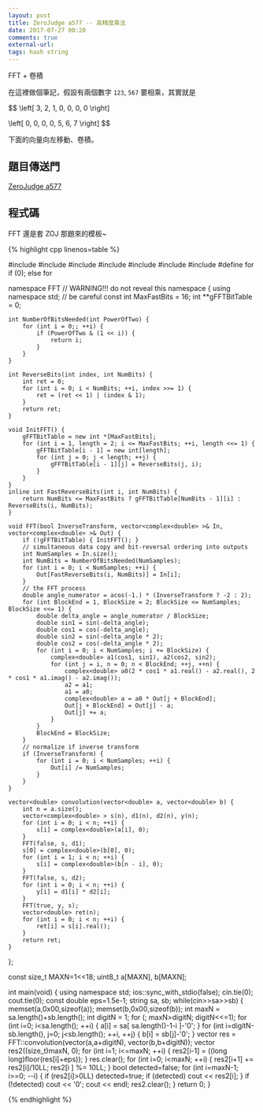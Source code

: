 ```yaml
---
layout: post
title: ZeroJudge a577 -- 高精度乘法
date: 2017-07-27 00:20
comments: true
external-url:
tags: hash string
---
```


FFT + 卷積

在這裡做個筆記，假設有兩個數字 `123`, `567` 要相乘，其實就是

$$
\left[ 3, 2, 1, 0, 0, 0, 0 \right]

\left[ 0, 0, 0, 0, 5, 6, 7 \right]
$$

下面的向量向左移動、卷積。

## 題目傳送門

[ZeroJudge a577](https://zerojudge.tw/ShowProblem?problemid=a577)

## 程式碼

FFT 還是套 ZOJ 那題來的模板~

{% highlight cpp linenos=table %}

#include <iostream>
#include <algorithm>
#include <vector>
#include <complex>
#include <cmath>
#include <cstring>
#include <cstdint>
#define for if (0); else for

namespace FFT  // WARNING!!! do not reveal this namespace
{
    using namespace std; // be careful
    const int MaxFastBits = 16;
    int **gFFTBitTable = 0;

    int NumberOfBitsNeeded(int PowerOfTwo) {
        for (int i = 0;; ++i) {
            if (PowerOfTwo & (1 << i)) {
                return i;
            }
        }
    }

    int ReverseBits(int index, int NumBits) {
        int ret = 0;
        for (int i = 0; i < NumBits; ++i, index >>= 1) {
            ret = (ret << 1) | (index & 1);
        }
        return ret;
    }

    void InitFFT() {
        gFFTBitTable = new int *[MaxFastBits];
        for (int i = 1, length = 2; i <= MaxFastBits; ++i, length <<= 1) {
            gFFTBitTable[i - 1] = new int[length];
            for (int j = 0; j < length; ++j) {
                gFFTBitTable[i - 1][j] = ReverseBits(j, i);
            }
        }
    }
    inline int FastReverseBits(int i, int NumBits) {
        return NumBits <= MaxFastBits ? gFFTBitTable[NumBits - 1][i] : ReverseBits(i, NumBits);
    }

    void FFT(bool InverseTransform, vector<complex<double> >& In, vector<complex<double> >& Out) {
        if (!gFFTBitTable) { InitFFT(); }
        // simultaneous data copy and bit-reversal ordering into outputs
        int NumSamples = In.size();
        int NumBits = NumberOfBitsNeeded(NumSamples);
        for (int i = 0; i < NumSamples; ++i) {
            Out[FastReverseBits(i, NumBits)] = In[i];
        }
        // the FFT process
        double angle_numerator = acos(-1.) * (InverseTransform ? -2 : 2);
        for (int BlockEnd = 1, BlockSize = 2; BlockSize <= NumSamples; BlockSize <<= 1) {
            double delta_angle = angle_numerator / BlockSize;
            double sin1 = sin(-delta_angle);
            double cos1 = cos(-delta_angle);
            double sin2 = sin(-delta_angle * 2);
            double cos2 = cos(-delta_angle * 2);
            for (int i = 0; i < NumSamples; i += BlockSize) {
                complex<double> a1(cos1, sin1), a2(cos2, sin2);
                for (int j = i, n = 0; n < BlockEnd; ++j, ++n) {
                    complex<double> a0(2 * cos1 * a1.real() - a2.real(), 2 * cos1 * a1.imag() - a2.imag());
                    a2 = a1;
                    a1 = a0;
                    complex<double> a = a0 * Out[j + BlockEnd];
                    Out[j + BlockEnd] = Out[j] - a;
                    Out[j] += a;
                }
            }
            BlockEnd = BlockSize;
        }
        // normalize if inverse transform
        if (InverseTransform) {
            for (int i = 0; i < NumSamples; ++i) {
                Out[i] /= NumSamples;
            }
        }
    }

    vector<double> convolution(vector<double> a, vector<double> b) {
        int n = a.size();
        vector<complex<double> > s(n), d1(n), d2(n), y(n);
        for (int i = 0; i < n; ++i) {
            s[i] = complex<double>(a[i], 0);
        }
        FFT(false, s, d1);
        s[0] = complex<double>(b[0], 0);
        for (int i = 1; i < n; ++i) {
            s[i] = complex<double>(b[n - i], 0);
        }
        FFT(false, s, d2);
        for (int i = 0; i < n; ++i) {
            y[i] = d1[i] * d2[i];
        }
        FFT(true, y, s);
        vector<double> ret(n);
        for (int i = 0; i < n; ++i) {
            ret[i] = s[i].real();
        }
        return ret;
    }
};

const size_t MAXN=1<<18;
uint8_t a[MAXN], b[MAXN];

int main(void) {
    using namespace std;
    ios::sync_with_stdio(false);
    cin.tie(0); cout.tie(0);
    const double eps=1.5e-1;
    string sa, sb;
    while(cin>>sa>>sb) {
        memset(a,0x00,sizeof(a));
        memset(b,0x00,sizeof(b));
        int maxN = sa.length()+sb.length();
        int digitN = 1;
        for (; maxN>digitN; digitN<<=1);
        for (int i=0; i<sa.length(); ++i) {
            a[i] = sa[ sa.length()-1-i ]-'0';
        }
        for (int i=digitN-sb.length(), j=0; j<sb.length(); ++i, ++j) {
            b[i] = sb[j]-'0';
        }
        vector<double> res = FFT::convolution(vector<double>(a,a+digitN), vector<double>(b,b+digitN));
        vector<long long> res2((size_t)maxN, 0);
        for (int i=1; i<=maxN; ++i) {
            res2[i-1] = ((long long)floor(res[i]+eps));
        }
        res.clear();
        for (int i=0; i<maxN; ++i) {
            res2[i+1] += res2[i]/10LL;
            res2[i  ] %= 10LL;
        }
        bool detected=false;
        for (int i=maxN-1; i>=0; --i) {
            if (res2[i]>0LL) detected=true;
            if (detected) cout << res2[i];
        }
        if (!detected) cout << '0';
        cout << endl;
        res2.clear();
    }
    return 0;
}

{% endhighlight %}
